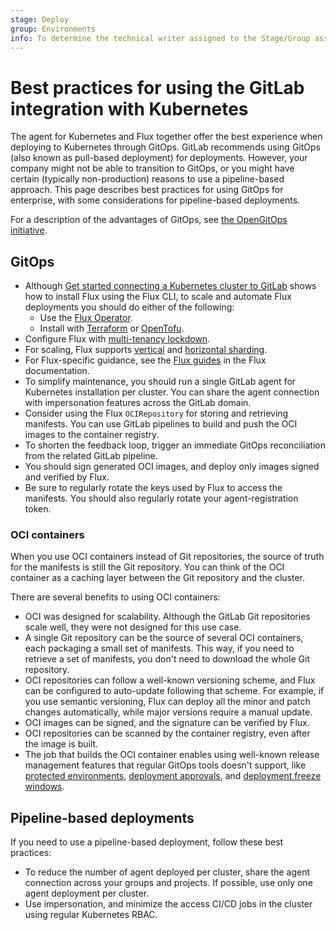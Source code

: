 ```yaml
---
stage: Deploy
group: Environments
info: To determine the technical writer assigned to the Stage/Group associated with this page, see https://handbook.gitlab.com/handbook/product/ux/technical-writing/#assignments
---
```


# Best practices for using the GitLab integration with Kubernetes

The agent for Kubernetes and Flux together offer the best experience when deploying to Kubernetes through GitOps.
GitLab recommends using GitOps (also known as pull-based deployment) for deployments.
However, your company might not be able to transition to GitOps, or you might have certain (typically non-production) reasons to use
a pipeline-based approach. This page describes best practices for using GitOps for enterprise, with some considerations for pipeline-based deployments.

For a description of the advantages of GitOps, see [the OpenGitOps initiative](https://opengitops.dev/about).

## GitOps

- Although [Get started connecting a Kubernetes cluster to GitLab](getting_started.md) shows how to install Flux using the Flux CLI, to scale and automate Flux deployments you should do either of the following:
  - Use the [Flux Operator](https://github.com/controlplaneio-fluxcd/flux-operator).
  - Install with [Terraform](https://registry.terraform.io/providers/fluxcd/flux/latest/docs) or [OpenTofu](https://search.opentofu.org/provider/fluxcd/flux/latest).
- Configure Flux with [multi-tenancy lockdown](https://fluxcd.io/flux/installation/configuration/multitenancy/).
- For scaling, Flux supports [vertical](https://fluxcd.io/flux/installation/configuration/vertical-scaling/) and [horizontal sharding](https://fluxcd.io/flux/installation/configuration/sharding/).
- For Flux-specific guidance, see the [Flux guides](https://fluxcd.io/flux/guides/) in the Flux documentation.
- To simplify maintenance, you should run a single GitLab agent for Kubernetes installation per cluster. You can share the agent connection with impersonation features across the GitLab domain.
- Consider using the Flux `OCIRepository` for storing and retrieving manifests. 
  You can use GitLab pipelines to build and push the OCI images to the container registry.
- To shorten the feedback loop, trigger an immediate GitOps reconciliation from the related GitLab pipeline.
- You should sign generated OCI images, and deploy only images signed and verified by Flux.
- Be sure to regularly rotate the keys used by Flux to access the manifests. You should also regularly rotate your agent-registration token.

### OCI containers

When you use OCI containers instead of Git repositories, the source of truth for the manifests is still the Git repository. 
You can think of the OCI container as a caching layer between the Git repository and the cluster.

There are several benefits to using OCI containers:

- OCI was designed for scalability. Although the GitLab Git repositories scale well, they were not designed for this use case.
- A single Git repository can be the source of several OCI containers, each packaging a small set of manifests.
  This way, if you need to retrieve a set of manifests, you don't need to download the whole Git repository.
- OCI repositories can follow a well-known versioning scheme, and Flux can be configured to auto-update following that scheme. 
  For example, if you use semantic versioning, Flux can deploy all the minor and patch changes automatically, while major versions require a manual update.
- OCI images can be signed, and the signature can be verified by Flux.
- OCI repositories can be scanned by the container registry, even after the image is built.
- The job that builds the OCI container enables using well-known release management features that regular GitOps tools doesn't support, like [protected environments](../../../ci/environments/protected_environments.md), [deployment approvals](../../../ci/environments/deployment_approvals.md), and [deployment freeze windows](../../project/releases/index.md#prevent-unintentional-releases-by-setting-a-deploy-freeze).

## Pipeline-based deployments

If you need to use a pipeline-based deployment, follow these best practices:

- To reduce the number of agent deployed per cluster, share the agent connection across your groups and projects.
  If possible, use only one agent deployment per cluster.
- Use impersonation, and minimize the access CI/CD jobs in the cluster using regular Kubernetes RBAC.
